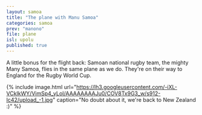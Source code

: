 ```yaml
---
layout: samoa
title: "The plane with Manu Samoa"
categories: samoa
prev: "manono"
file: plane
isl: upolu
published: true
---
```


A little bonus for the flight back: Samoan national rugby team, the mighty Many Samoa, flies in the same plane as we do. They're on their way to England for the Rugby World Cup.

{% include image.html url="https://lh3.googleusercontent.com/-iXL-VCkIkWY/VimSp4_yLoI/AAAAAAAAJu0/COV8Tx9G3_w/s912-Ic42/upload_-1.jpg" caption="No doubt about it, we're back to New Zealand :)" %}